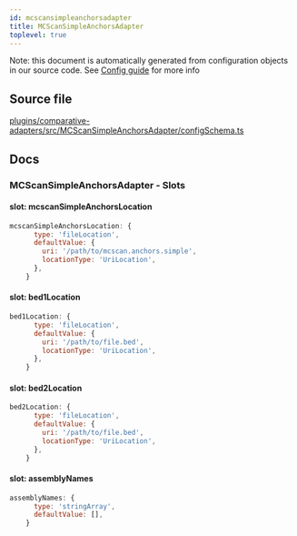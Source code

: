 ```yaml
---
id: mcscansimpleanchorsadapter
title: MCScanSimpleAnchorsAdapter
toplevel: true
---
```

Note: this document is automatically generated from configuration objects in
our source code. See [Config guide](/docs/config_guide) for more info

## Source file

[plugins/comparative-adapters/src/MCScanSimpleAnchorsAdapter/configSchema.ts](https://github.com/GMOD/jbrowse-components/blob/main/plugins/comparative-adapters/src/MCScanSimpleAnchorsAdapter/configSchema.ts)

## Docs







### MCScanSimpleAnchorsAdapter - Slots
#### slot: mcscanSimpleAnchorsLocation



```js
mcscanSimpleAnchorsLocation: {
      type: 'fileLocation',
      defaultValue: {
        uri: '/path/to/mcscan.anchors.simple',
        locationType: 'UriLocation',
      },
    }
```

#### slot: bed1Location



```js
bed1Location: {
      type: 'fileLocation',
      defaultValue: {
        uri: '/path/to/file.bed',
        locationType: 'UriLocation',
      },
    }
```

#### slot: bed2Location



```js
bed2Location: {
      type: 'fileLocation',
      defaultValue: {
        uri: '/path/to/file.bed',
        locationType: 'UriLocation',
      },
    }
```

#### slot: assemblyNames



```js
assemblyNames: {
      type: 'stringArray',
      defaultValue: [],
    }
```




